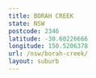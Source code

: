 ```yaml
---
title: BORAH CREEK
state: NSW
postcode: 2346
latitude: -30.60226666
longitude: 150.5206378
url: /nsw/borah-creek/
layout: suburb
---
```

